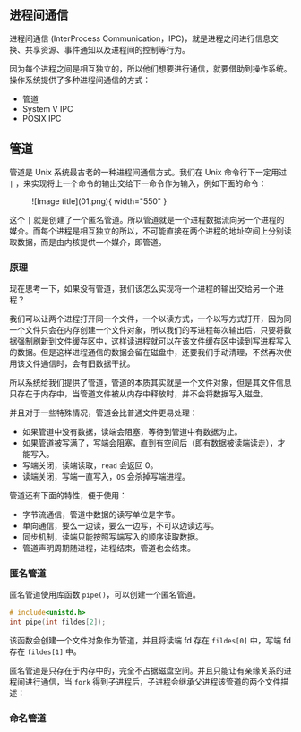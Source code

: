 

## **进程间通信**

进程间通信 (InterProcess Communication，IPC)，就是进程之间进行信息交换、共享资源、事件通知以及进程间的控制等行为。

因为每个进程之间是相互独立的，所以他们想要进行通信，就要借助到操作系统。操作系统提供了多种进程间通信的方式：

- 管道
- System V IPC
- POSIX IPC


## **管道**

管道是 Unix 系统最古老的一种进程间通信方式。我们在 Unix 命令行下一定用过 `|` ，来实现将上一个命令的输出交给下一命令作为输入，例如下面的命令：

<figure markdown="span">
  ![Image title](01.png){ width="550" }
</figure>

这个 `|` 就是创建了一个匿名管道。所以管道就是一个进程数据流向另一个进程的媒介。而每个进程是相互独立的所以，不可能直接在两个进程的地址空间上分别读取数据，而是由内核提供一个媒介，即管道。

### **原理**

现在思考一下，如果没有管道，我们该怎么实现将一个进程的输出交给另一个进程？

我们可以让两个进程打开同一个文件，一个以读方式，一个以写方式打开，因为同一个文件只会在内存创建一个文件对象，所以我们的写进程每次输出后，只要将数据强制刷新到文件缓存区中，这样读进程就可以在该文件缓存区中读到写进程写入的数据。但是这样进程通信的数据会留在磁盘中，还要我们手动清理，不然再次使用该文件通信时，会有旧数据干扰。

所以系统给我们提供了管道，管道的本质其实就是一个文件对象，但是其文件信息只存在于内存中，当管道文件被从内存中释放时，并不会将数据写入磁盘。

并且对于一些特殊情况，管道会比普通文件更易处理：

- 如果管道中没有数据，读端会阻塞，等待到管道中有数据为止。
- 如果管道被写满了，写端会阻塞，直到有空间后（即有数据被读端读走），才能写入。
- 写端关闭，读端读取，`read` 会返回 0。
- 读端关闭，写端一直写入，`OS` 会杀掉写端进程。

管道还有下面的特性，便于使用：

- 字节流通信，管道中数据的读写单位是字节。
- 单向通信，要么一边读，要么一边写，不可以边读边写。
- 同步机制，读端只能按照写端写入的顺序读取数据。
- 管道声明周期随进程，进程结束，管道也会结束。



### **匿名管道**

匿名管道使用库函数 `pipe()`，可以创建一个匿名管道。

```cpp
# include<unistd.h>
int pipe(int fildes[2]);
```

该函数会创建一个文件对象作为管道，并且将读端 fd 存在 `fildes[0]` 中，写端 fd 存在 `fildes[1]` 中。

匿名管道是只存在于内存中的，完全不占据磁盘空间。并且只能让有亲缘关系的进程间进行通信，当 `fork` 得到子进程后，子进程会继承父进程该管道的两个文件描述：


### **命名管道**

